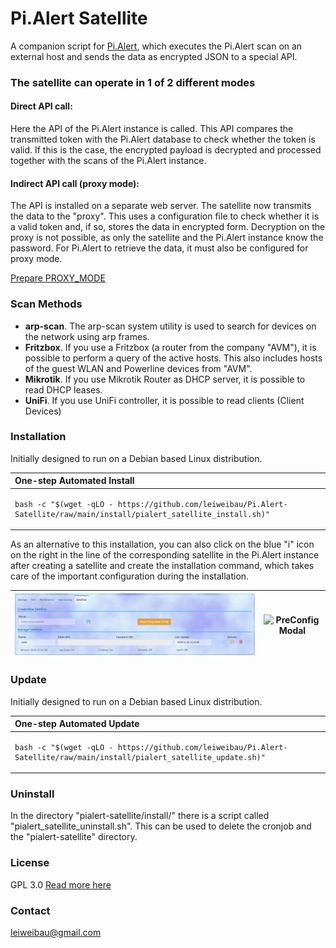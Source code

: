 # Pi.Alert Satellite
A companion script for [Pi.Alert](https://github.com/leiweibau/Pi.Alert), which executes the Pi.Alert scan on an external host and sends the data as encrypted JSON to a special API.

### The satellite can operate in 1 of 2 different modes

#### Direct API call:
Here the API of the Pi.Alert instance is called. This API compares the transmitted token with the Pi.Alert database to check whether the token is valid. If this is the case, the encrypted payload is decrypted and processed together with the scans of the Pi.Alert instance.

#### Indirect API call (proxy mode):
The API is installed on a separate web server. The satellite now transmits the data to the "proxy". This uses a configuration file to check whether it is a valid token and, if so, stores the data in encrypted form. Decryption on the proxy is not possible, as only the satellite and the Pi.Alert instance know the password. For Pi.Alert to retrieve the data, it must also be configured for proxy mode.

[Prepare PROXY_MODE](docs/PROXY_MODE.md)

### Scan Methods

  - **arp-scan**. The arp-scan system utility is used to search for devices on the network using arp frames.
  - **Fritzbox**. If you use a Fritzbox (a router from the company "AVM"), it is possible to perform a query of the active hosts. This also includes hosts of the guest WLAN and Powerline devices from "AVM".
  - **Mikrotik**. If you use Mikrotik Router as DHCP server, it is possible to read DHCP leases.
  - **UniFi**. If you use UniFi controller, it is possible to read clients (Client Devices)

### Installation
<!--- --------------------------------------------------------------------- --->
Initially designed to run on a Debian based Linux distribution. 

<table>
  <thead>
    <tr><th align="left">One-step Automated Install</th></tr>
  </thead>
  <tbody>
  <tr><td>

```
bash -c "$(wget -qLO - https://github.com/leiweibau/Pi.Alert-Satellite/raw/main/install/pialert_satellite_install.sh)"
```
  </td></tr>
  </tbody>
</table>

As an alternative to this installation, you can also click on the blue "i" icon on the right in the line of the corresponding satellite in the Pi.Alert instance after creating a satellite and create the 
installation command, which takes care of the important configuration during the installation.

| ![Config MainScreen][Config] | ![PreConfig Modal][PreConfig] |
| ---------------------------- | ----------------------------- |

### Update
<!--- --------------------------------------------------------------------- --->
Initially designed to run on a Debian based Linux distribution. 

<table>
  <thead>
    <tr><th align="left">One-step Automated Update</th></tr>
  </thead>
  <tbody>
  <tr><td>

```
bash -c "$(wget -qLO - https://github.com/leiweibau/Pi.Alert-Satellite/raw/main/install/pialert_satellite_update.sh)"
```
  </td></tr>
  </tbody>
</table>

### Uninstall
<!--- --------------------------------------------------------------------- --->

In the directory "pialert-satellite/install/" there is a script called "pialert_satellite_uninstall.sh". This can be used to delete the cronjob and the "pialert-satellite" directory.

### License
  GPL 3.0
  [Read more here](LICENSE.txt)

### Contact

  leiweibau@gmail.com


[Config]:    https://raw.githubusercontent.com/leiweibau/Pi.Alert/assets/satellite_config.png          "Config MainScreen"
[PreConfig]: https://raw.githubusercontent.com/leiweibau/Pi.Alert/assets/satellite_preconfig.png       "PreConfig Modal"
